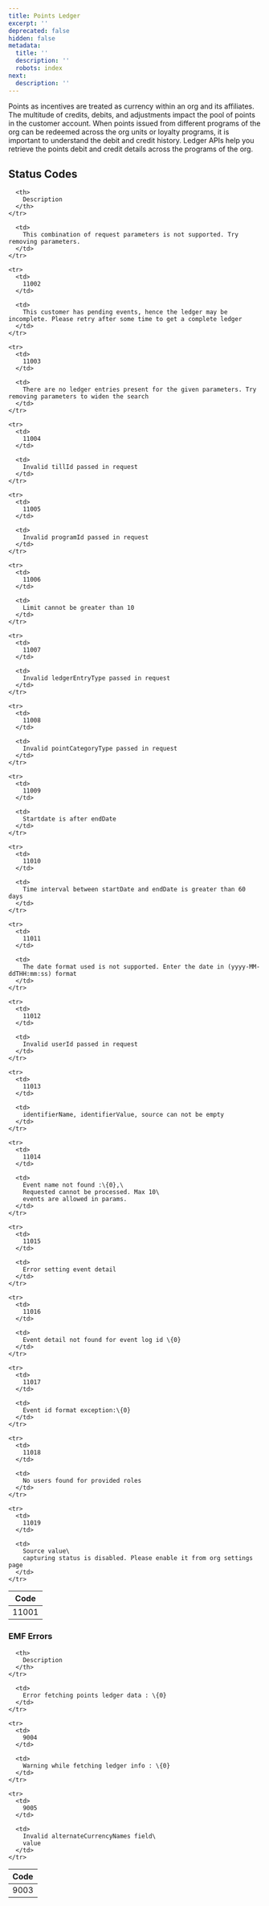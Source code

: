 ```yaml
---
title: Points Ledger
excerpt: ''
deprecated: false
hidden: false
metadata:
  title: ''
  description: ''
  robots: index
next:
  description: ''
---
```

Points as incentives are treated as currency within an org and its affiliates. The multitude of credits, debits, and adjustments impact the pool of points in the customer account. When points issued from different programs of the org can be redeemed across the org units or loyalty programs, it is important to understand the debit and credit history. Ledger APIs help you retrieve the points debit and credit details across the programs of the org.

## Status Codes

<Table>
  <thead>
    <tr>
      <th>
        Code
      </th>

      <th>
        Description
      </th>
    </tr>
  </thead>

  <tbody>
    <tr>
      <td>
        11001
      </td>

      <td>
        This combination of request parameters is not supported. Try removing parameters.
      </td>
    </tr>

    <tr>
      <td>
        11002
      </td>

      <td>
        This customer has pending events, hence the ledger may be incomplete. Please retry after some time to get a complete ledger
      </td>
    </tr>

    <tr>
      <td>
        11003
      </td>

      <td>
        There are no ledger entries present for the given parameters. Try removing parameters to widen the search
      </td>
    </tr>

    <tr>
      <td>
        11004
      </td>

      <td>
        Invalid tillId passed in request
      </td>
    </tr>

    <tr>
      <td>
        11005
      </td>

      <td>
        Invalid programId passed in request
      </td>
    </tr>

    <tr>
      <td>
        11006
      </td>

      <td>
        Limit cannot be greater than 10
      </td>
    </tr>

    <tr>
      <td>
        11007
      </td>

      <td>
        Invalid ledgerEntryType passed in request
      </td>
    </tr>

    <tr>
      <td>
        11008
      </td>

      <td>
        Invalid pointCategoryType passed in request
      </td>
    </tr>

    <tr>
      <td>
        11009
      </td>

      <td>
        Startdate is after endDate
      </td>
    </tr>

    <tr>
      <td>
        11010
      </td>

      <td>
        Time interval between startDate and endDate is greater than 60 days
      </td>
    </tr>

    <tr>
      <td>
        11011
      </td>

      <td>
        The date format used is not supported. Enter the date in (yyyy-MM-ddTHH:mm:ss) format
      </td>
    </tr>

    <tr>
      <td>
        11012
      </td>

      <td>
        Invalid userId passed in request
      </td>
    </tr>

    <tr>
      <td>
        11013
      </td>

      <td>
        identifierName, identifierValue, source can not be empty
      </td>
    </tr>

    <tr>
      <td>
        11014
      </td>

      <td>
        Event name not found :\{0},\
        Requested cannot be processed. Max 10\
        events are allowed in params.
      </td>
    </tr>

    <tr>
      <td>
        11015
      </td>

      <td>
        Error setting event detail
      </td>
    </tr>

    <tr>
      <td>
        11016
      </td>

      <td>
        Event detail not found for event log id \{0}
      </td>
    </tr>

    <tr>
      <td>
        11017
      </td>

      <td>
        Event id format exception:\{0}
      </td>
    </tr>

    <tr>
      <td>
        11018
      </td>

      <td>
        No users found for provided roles
      </td>
    </tr>

    <tr>
      <td>
        11019
      </td>

      <td>
        Source value\
        capturing status is disabled. Please enable it from org settings page
      </td>
    </tr>
  </tbody>
</Table>

### EMF Errors

<Table align={["left","left"]}>
  <thead>
    <tr>
      <th>
        Code
      </th>

      <th>
        Description
      </th>
    </tr>
  </thead>

  <tbody>
    <tr>
      <td>
        9003
      </td>

      <td>
        Error fetching points ledger data : \{0}
      </td>
    </tr>

    <tr>
      <td>
        9004
      </td>

      <td>
        Warning while fetching ledger info : \{0}
      </td>
    </tr>

    <tr>
      <td>
        9005
      </td>

      <td>
        Invalid alternateCurrencyNames field\
        value
      </td>
    </tr>
  </tbody>
</Table>
